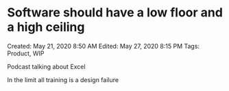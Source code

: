 # Software should have a low floor and a high ceiling

Created: May 21, 2020 8:50 AM
Edited: May 27, 2020 8:15 PM
Tags: Product, WIP

Podcast talking about Excel

In the limit all training is a design failure